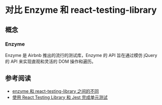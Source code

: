 # 对比 Enzyme 和 react-testing-library

## 概念

### Enzyme

Enzyme 是 Airbnb 推出的流行的测试库，Enzyme 的 API 旨在通过模仿 jQuery 的 API 来实现直观和灵活的 DOM 操作和遍历。

## 参考阅读

- [enzyme 和 react-testing-library 之间的不同](https://evanhongyousan.github.io/2020/10/30/Difference-between-enzyme-and-react-testing-library/)
- [使用 React Testing Library 和 Jest 完成单元测试](https://segmentfault.com/a/1190000022054307)
